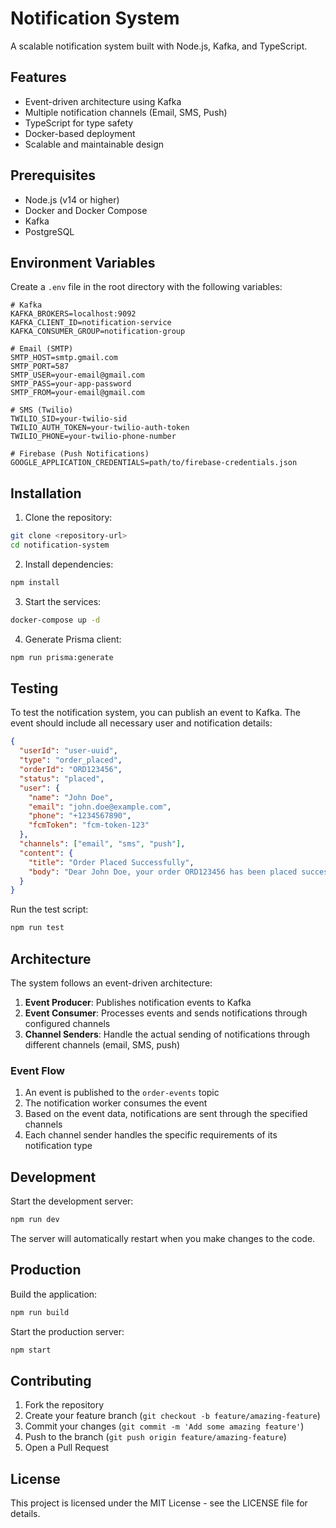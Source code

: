 # Notification System

A scalable notification system built with Node.js, Kafka, and TypeScript.

## Features

- Event-driven architecture using Kafka
- Multiple notification channels (Email, SMS, Push)
- TypeScript for type safety
- Docker-based deployment
- Scalable and maintainable design

## Prerequisites

- Node.js (v14 or higher)
- Docker and Docker Compose
- Kafka
- PostgreSQL

## Environment Variables

Create a `.env` file in the root directory with the following variables:

```env
# Kafka
KAFKA_BROKERS=localhost:9092
KAFKA_CLIENT_ID=notification-service
KAFKA_CONSUMER_GROUP=notification-group

# Email (SMTP)
SMTP_HOST=smtp.gmail.com
SMTP_PORT=587
SMTP_USER=your-email@gmail.com
SMTP_PASS=your-app-password
SMTP_FROM=your-email@gmail.com

# SMS (Twilio)
TWILIO_SID=your-twilio-sid
TWILIO_AUTH_TOKEN=your-twilio-auth-token
TWILIO_PHONE=your-twilio-phone-number

# Firebase (Push Notifications)
GOOGLE_APPLICATION_CREDENTIALS=path/to/firebase-credentials.json
```

## Installation

1. Clone the repository:
```bash
git clone <repository-url>
cd notification-system
```

2. Install dependencies:
```bash
npm install
```

3. Start the services:
```bash
docker-compose up -d
```

4. Generate Prisma client:
```bash
npm run prisma:generate
```

## Testing

To test the notification system, you can publish an event to Kafka. The event should include all necessary user and notification details:

```json
{
  "userId": "user-uuid",
  "type": "order_placed",
  "orderId": "ORD123456",
  "status": "placed",
  "user": {
    "name": "John Doe",
    "email": "john.doe@example.com",
    "phone": "+1234567890",
    "fcmToken": "fcm-token-123"
  },
  "channels": ["email", "sms", "push"],
  "content": {
    "title": "Order Placed Successfully",
    "body": "Dear John Doe, your order ORD123456 has been placed successfully. We'll notify you when it ships."
  }
}
```

Run the test script:
```bash
npm run test
```

## Architecture

The system follows an event-driven architecture:

1. **Event Producer**: Publishes notification events to Kafka
2. **Event Consumer**: Processes events and sends notifications through configured channels
3. **Channel Senders**: Handle the actual sending of notifications through different channels (email, SMS, push)

### Event Flow

1. An event is published to the `order-events` topic
2. The notification worker consumes the event
3. Based on the event data, notifications are sent through the specified channels
4. Each channel sender handles the specific requirements of its notification type

## Development

Start the development server:
```bash
npm run dev
```

The server will automatically restart when you make changes to the code.

## Production

Build the application:
```bash
npm run build
```

Start the production server:
```bash
npm start
```

## Contributing

1. Fork the repository
2. Create your feature branch (`git checkout -b feature/amazing-feature`)
3. Commit your changes (`git commit -m 'Add some amazing feature'`)
4. Push to the branch (`git push origin feature/amazing-feature`)
5. Open a Pull Request

## License

This project is licensed under the MIT License - see the LICENSE file for details.
